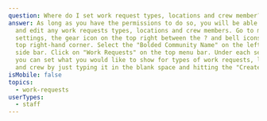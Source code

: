 ```yaml
---
question: Where do I set work request types, locations and crew member?
answer: As long as you have the permissions to do so, you will be able to set
  and edit any work requests types, locations and crew members. Go to manage
  settings, the gear icon on the top right between the ? and bell icons on the
  top right-hand corner. Select the "Bolded Community Name" on the left-hand
  side bar. Click on "Work Requests" on the top menu bar. Under each section,
  you can set what you would like to show for types of work requests, locations
  and crew by just typing it in the blank space and hitting the "Create" button.
isMobile: false
topics:
  - work-requests
userTypes:
  - staff
---
```

